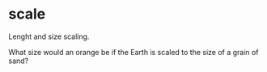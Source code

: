 # scale


Lenght and size scaling.

What size would an orange be if the Earth is scaled to the size of a grain of sand?
